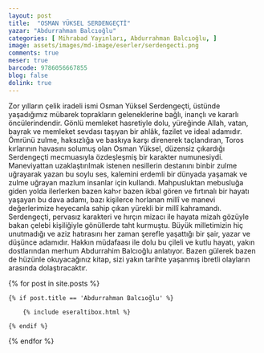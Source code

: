 ```yaml
---
layout: post
title:  "OSMAN YÜKSEL SERDENGEÇTİ"
yazar: "Abdurrahman Balcıoğlu"
categories: [ Mihrabad Yayınları, Abdurrahman Balcıoğlu, ]
image: assets/images/md-image/eserler/serdengecti.png
comments: true
meser: true
barcode: 9786056667855
blog: false
dolink: true
---
```


Zor yılların çelik iradeli ismi Osman Yüksel Serdengeçti, üstünde yaşadığımız mübarek toprakların geleneklerine bağlı, inançlı ve kararlı öncülerindendir. Gönlü memleket hasretiyle dolu, yüreğinde Allah, vatan, bayrak ve memleket sevdası taşıyan bir ahlâk, fazilet ve ideal adamıdır. Ömrünü zulme, haksızlığa ve baskıya karşı direnerek taçlandıran, Toros kırlarının havasını solumuş olan Osman Yüksel, düzensiz çıkardığı Serdengeçti mecmuasıyla özdeşleşmiş bir karakter numunesiydi. Maneviyattan uzaklaştırılmak istenen nesillerin destanını binbir zulme uğrayarak yazan bu soylu ses, kalemini erdemli bir dünyada yaşamak ve zulme uğrayan mazlum insanlar için kullandı.
Mahpusluktan mebusluğa giden yolda ilerlerken bazen kah›r bazen ikbal gören ve fırtınalı bir hayatı yaşayan bu dava adamı, bazı kişilerce horlanan millî ve manevi değerlerimize heyecanla sahip çıkan yürekli bir millî kahramandı. Serdengeçti, pervasız karakteri ve hırçın mizacı ile hayata mizah gözüyle bakan çelebi kişiliğiyle gönüllerde taht kurmuştu. Büyük milletimizin hiç unutmadığı ve aziz hatırasını her zaman şerefle yaşattığı bir şair, yazar ve düşünce adamıdır. Hakkın müdafaası ile dolu bu çileli ve kutlu hayatı, yakın dostlarından merhum Abdurrahim Balcıoğlu anlatıyor. Bazen gülerek bazen de hüzünle okuyacağınız kitap, sizi yakın tarihte yaşanmış ibretli olayların arasında dolaştıracaktır.



{% for post in site.posts %}

    {% if post.title == 'Abdurrahman Balcıoğlu' %}

        {% include eseraltibox.html %}

    {% endif %}

{% endfor %}
